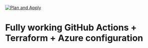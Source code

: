 [![Plan and Apply](https://github.com/tonytech83/terraform-with-ci-cd/actions/workflows/terraform-plan-apply.yml/badge.svg)](https://github.com/tonytech83/terraform-with-ci-cd/actions/workflows/terraform-plan-apply.yml)

# Fully working GitHub Actions + Terraform + Azure configuration 